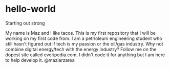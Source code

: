 # hello-world
Starting out strong

My name is Maz and I like tacos. This is my first repository that I will be working on my first code from. I am a petrloleum engineering student who still hasn't figured out if tech is my passion or the oil/gas industry. Why not combine digital energy/tech with the energy industry? 
Follow me on the dopest site called everipedia.com, I didn't code it for anything but I am here to help develop it.
@maziarzarea 
